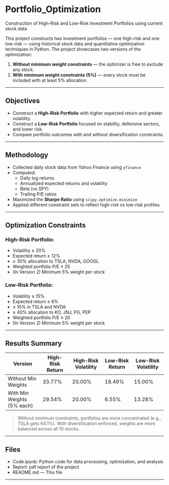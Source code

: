 # Portfolio_Optimization
Construction of High-Risk and Low-Risk Investment Portfolios using current stock data

This project constructs two investment portfolios — one high-risk and one low-risk — using historical stock data and quantitative optimization techniques in Python. The project showcases two versions of the optimization:

1. **Without minimum weight constraints** — the optimizer is free to exclude any stock.
2. **With minimum weight constraints (5%)** — every stock must be included with at least 5% allocation.

---

## Objectives

- Construct a **High-Risk Portfolio** with higher expected return and greater volatility.
- Construct a **Low-Risk Portfolio** focused on stability, defensive sectors, and lower risk.
- Compare portfolio outcomes with and without diversification constraints.

---

## Methodology

- Collected daily stock data from Yahoo Finance using `yfinance`
- Computed:
  - Daily log returns
  - Annualized expected returns and volatility
  - Beta (vs SPY)
  - Trailing P/E ratios
- Maximized the **Sharpe Ratio** using `scipy.optimize.minimize`
- Applied different constraint sets to reflect high-risk vs low-risk profiles

---

## Optimization Constraints

###  High-Risk Portfolio:
- Volatility ≥ 20%
- Expected return ≥ 12%
- ≥ 30% allocation to TSLA, NVDA, GOOGL
- Weighted portfolio P/E ≥ 25
- (In Version 2) Minimum 5% weight per stock

###  Low-Risk Portfolio:
- Volatility ≤ 15%
- Expected return ≥ 6%
- ≤ 10% in TSLA and NVDA
- ≥ 40% allocation to KO, JNJ, PG, PEP
- Weighted portfolio P/E ≤ 20
- (In Version 2) Minimum 5% weight per stock

---

## Results Summary

| Version                      | High-Risk Return | High-Risk Volatility | Low-Risk Return | Low-Risk Volatility |
|-----------------------------|------------------|----------------------|-----------------|---------------------|
| Without Min Weights         | 33.77%           | 20.00%               | 18.49%          | 15.00%              |
| With Min Weights (5% each)  | 29.54%           | 20.00%               | 6.55%           | 13.28%              |

> Without minimum constraints, portfolios are more concentrated (e.g., TSLA gets 64.1%). With diversification enforced, weights are more balanced across all 10 stocks.

---

##  Files

- Code.ipynb: Python code for data processing, optimization, and analysis
- Report: pdf report of the project
- README.md — This file

---
